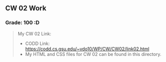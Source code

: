 ## CW 02 Work

### Grade: 100 :D

>My CW 02 Link: 
>* CODD Link: https://codd.cs.gsu.edu/~vdo10/WP/CW/CW02/link02.html
>* My HTML and CSS files for CW 02 can be found in this directory.
